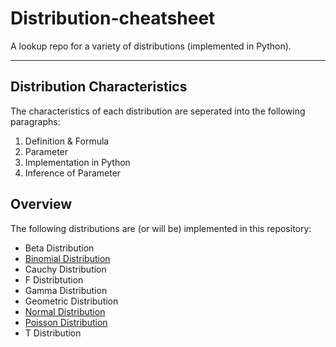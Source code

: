 # Distribution-cheatsheet
A lookup repo for a variety of distributions (implemented in Python).
***

## Distribution Characteristics
The characteristics of each distribution are seperated into the following paragraphs:
1. Definition & Formula
2. Parameter
3. Implementation in Python
4. Inference of Parameter

## Overview
The following distributions are (or will be) implemented in this repository:
- Beta Distribution
- [Binomial Distribution](https://github.com/jgoerner/distribution-cheatsheet/blob/master/notebooks/Binomial%20Distribution.ipynb)
- Cauchy Distribution
- F Distribtution
- Gamma Distribution
- Geometric Distribution
- [Normal Distribution](https://github.com/jgoerner/distribution-cheatsheet/blob/master/notebooks/Normal%20Distribution.ipynb)
- [Poisson Distribution](https://github.com/jgoerner/distribution-cheatsheet/blob/master/notebooks/Poisson%20Distribution.ipynb)
- T Distribution
